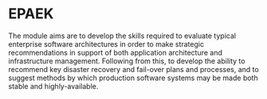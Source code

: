 # EPAEK
<MARKDOWN> 

The module aims are to develop the skills required to evaluate typical enterprise software architectures in order to make strategic recommendations in support of both application architecture and infrastructure management. Following from this, to develop the ability to recommend key disaster recovery and fail-over plans and processes, and to suggest methods by which production software systems may be made both stable and highly-available.

</MARKDOWN>
